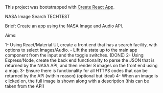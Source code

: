 This project was bootstrapped with [Create React App](https://github.com/facebook/create-react-app).

NASA Image Search TECHTEST

Brief: Create an app using the NASA Image and Audio API.


Aims:

1- Using React/Material UI, create a front end that has a search facility, with options to select Images/Audio.
    - Lift the state up to the main app component from the input and the toggle switches. (DONE)
2- Using Express/Node, create the back end functionality to parse the JSON that is returned by the NASA API, and then
    render 8 images on the front end using a map.
3- Ensure there is functionality for all HTTPS codes that can be returned by the API (within reason) (optional but ideal)
4- When an image is clicked on, the full image is shown along with a description (this can be taken from the API)


